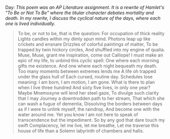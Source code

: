 Day: *This poem was an AP Literature assignment. It is a rewrite of Hamlet's "To Be or Not To Be" where the titular character debates mortality and death. In my rewrite, I discuss the cyclical nature of the days, where each one is lived individually.*

> To be, or not to be, that is the question:
For occupation of thick reality
Lights candles within my dimly spun mind. 
Photons leap up like crickets and ensnare
Drizzles of colorful paintings of matter,
To be trapped by twin hickory circles,
And shuffled into my engine of qualia.
Muse, Muse, grant me inspiration, come out
Calliope! I must make an epic
of my life, to unbind this cyclic spell:
One where each morning gifts me existence.
And one where each night bequeath my death.
Too many moments between extremes lends me
A life oh trapped under the glass hull of
Each cursed, routine day. Schedules lose meaning:
I am born, I am motion, I am gone.
What is there to plan when I live three hundred
And sixty five lives, in only one year?
Maybe Mnemosyne will lend her steel gaze,
To divulge such clarity that I may
Journey a downtrodden path to her stream,
That which she can wash a fugue of dementia,
Dissolving the borders between days as if
I were to unlink myself, the raindrop,
And become one with the water around
me. Yet you know I am not here to speak
of transcendence but the impediment.
So by any god that dare touch my swift
Complacency, let me live, let me breathe,
Let me traverse this house of life than a 
Solemn labyrinth of chambers and halls.

